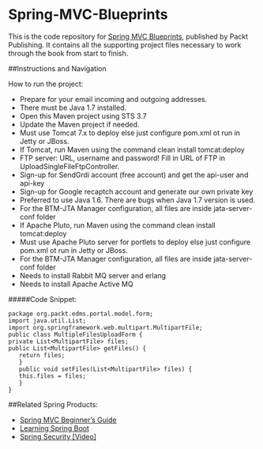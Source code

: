 # Spring-MVC-Blueprints

This is the code repository for [Spring MVC Blueprints](https://www.packtpub.com/application-development/spring-mvc-blueprints?utm_source=github&utm_medium=repository&utm_campaign=9781785888274), published by Packt Publishing. It contains all the supporting project files necessary to work through the book from start to finish.

##Instructions and Navigation

How to run the project:
   * Prepare for your email incoming and outgoing addresses.
   * There must be Java 1.7 installed. 
   * Open this Maven project using STS 3.7
   * Update the Maven project if needed.
   * Must use Tomcat 7.x to deploy else just configure pom.xml ot run in Jetty or JBoss.
   * If Tomcat, run Maven using the command clean install tomcat:deploy
   * FTP server: URL, username and password! Fill in URL of FTP in UploadSingleFileFtpController.
   * Sign-up for SendGrdi account (free account) and get the api-user and api-key
   * Sign-up for Google recaptch account and generate our own private key 
   * Preferred to use Java 1.6. There are bugs when Java 1.7 version is used.
   * For the BTM-JTA Manager configuration, all files are inside jata-server-conf folder
   * If Apache Pluto, run Maven using the command clean install tomcat:deploy
   * Must use Apache Pluto server for portlets to deploy else just configure pom.xml ot run in Jetty or JBoss.
   * For the BTM-JTA Manager configuration, all files are inside jata-server-conf folder
   * Needs to install Rabbit MQ server and erlang
   * Needs to install Apache Active MQ

#####Code Snippet:
```
package org.packt.edms.portal.model.form;
import java.util.List;
import org.springframework.web.multipart.MultipartFile;
public class MultipleFilesUploadForm {
private List<MultipartFile> files;
public List<MultipartFile> getFiles() {
   return files;
   }
   public void setFiles(List<MultipartFile> files) {
   this.files = files;
   }
}
```

##Related Spring Products:
* [Spring MVC Beginner’s Guide](https://www.packtpub.com/application-development/spring-mvc-beginner%E2%80%99s-guide?utm_source=Github&utm_medium=Repository&utm_campaign=9781783284870)
* [Learning Spring Boot](https://www.packtpub.com/application-development/learning-spring-boot?utm_source=Github&utm_medium=Repository&utm_campaign=9781784393021)
* [Spring Security [Video]](https://www.packtpub.com/application-development/spring-security-video?utm_source=Github&utm_medium=Repository&utm_campaign=9781782168652)

